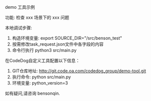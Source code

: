 demo 工具示例

功能: 检查 xxx 场景下的 xxx 问题

本地调试步骤:
1. 构造环境变量:  export SOURCE_DIR="/src/benson_test"
2. 按需修改task_request.json文件中各字段的内容
3. 命令行执行  python3 src/main.py

在CodeDog自定义工具配置以下信息：
1. GIT仓库地址: http://git.code.oa.com/codedog_group/demo-tool.git
2. 执行命令: python src/main.py
3. 环境变量: python_version=3

如有疑问,请咨询 bensonqin.